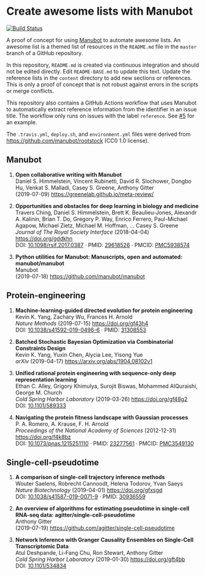 # Create awesome lists with Manubot
[![Build Status](https://travis-ci.com/agitter/manubot-awesome-list.svg?branch=master)](https://travis-ci.com/agitter/manubot-awesome-list)

A proof of concept for using [Manubot](http://manubot.org) to automate awesome lists.
An awesome list is a themed list of resources in the `README.md` file in the `master` branch of a GitHub repository.

In this repository, `README.md` is created via continuous integration and should not be edited directly.
Edit `README-BASE.md` to update this text.
Update the reference lists in the `content` directory to add new sections or references.
This is only a proof of concept that is not robust against errors in the scripts or merge conflicts.

This repository also contains a GitHub Actions workflow that uses Manubot to automatically extract reference information from the identifier in an issue title.
The workflow only runs on issues with the label `reference`.
See [#5](https://github.com/agitter/manubot-awesome-list/issues/5) for an example.

The `.travis.yml`, `deploy.sh`, and `environment.yml` files were derived from <https://github.com/manubot/rootstock> (CC0 1.0 license).
## Manubot
1. **Open collaborative writing with Manubot**  
Daniel S. Himmelstein, Vincent Rubinetti, David R. Slochower, Dongbo Hu, Venkat S. Malladi, Casey S. Greene, Anthony Gitter  
(2019-07-09) <https://greenelab.github.io/meta-review/>

2. **Opportunities and obstacles for deep learning in biology and medicine**  
Travers Ching, Daniel S. Himmelstein, Brett K. Beaulieu-Jones, Alexandr A. Kalinin, Brian T. Do, Gregory P. Way, Enrico Ferrero, Paul-Michael Agapow, Michael Zietz, Michael M. Hoffman, … Casey S. Greene  
*Journal of The Royal Society Interface* (2018-04-04) <https://doi.org/gddkhn>  
DOI: [10.1098/rsif.2017.0387](https://doi.org/10.1098/rsif.2017.0387) · PMID: [29618526](https://www.ncbi.nlm.nih.gov/pubmed/29618526) · PMCID: [PMC5938574](https://www.ncbi.nlm.nih.gov/pmc/articles/PMC5938574)

3. **Python utilities for Manubot: Manuscripts, open and automated: manubot/manubot**  
Manubot  
(2019-07-18) <https://github.com/manubot/manubot>


## Protein-engineering
1. **Machine-learning-guided directed evolution for protein engineering**  
Kevin K. Yang, Zachary Wu, Frances H. Arnold  
*Nature Methods* (2019-07-15) <https://doi.org/gf43h4>  
DOI: [10.1038/s41592-019-0496-6](https://doi.org/10.1038/s41592-019-0496-6) · PMID: [31308553](https://www.ncbi.nlm.nih.gov/pubmed/31308553)

2. **Batched Stochastic Bayesian Optimization via Combinatorial Constraints Design**  
Kevin K. Yang, Yuxin Chen, Alycia Lee, Yisong Yue  
*arXiv* (2019-04-17) <https://arxiv.org/abs/1904.08102v1>

3. **Unified rational protein engineering with sequence-only deep representation learning**  
Ethan C. Alley, Grigory Khimulya, Surojit Biswas, Mohammed AlQuraishi, George M. Church  
*Cold Spring Harbor Laboratory* (2019-03-26) <https://doi.org/gf48g2>  
DOI: [10.1101/589333](https://doi.org/10.1101/589333)

4. **Navigating the protein fitness landscape with Gaussian processes**  
P. A. Romero, A. Krause, F. H. Arnold  
*Proceedings of the National Academy of Sciences* (2012-12-31) <https://doi.org/f4k8bz>  
DOI: [10.1073/pnas.1215251110](https://doi.org/10.1073/pnas.1215251110) · PMID: [23277561](https://www.ncbi.nlm.nih.gov/pubmed/23277561) · PMCID: [PMC3549130](https://www.ncbi.nlm.nih.gov/pmc/articles/PMC3549130)


## Single-cell-pseudotime
1. **A comparison of single-cell trajectory inference methods**  
Wouter Saelens, Robrecht Cannoodt, Helena Todorov, Yvan Saeys  
*Nature Biotechnology* (2019-04-01) <https://doi.org/gfxsgd>  
DOI: [10.1038/s41587-019-0071-9](https://doi.org/10.1038/s41587-019-0071-9) · PMID: [30936559](https://www.ncbi.nlm.nih.gov/pubmed/30936559)

2. **An overview of algorithms for estimating pseudotime in single-cell RNA-seq data: agitter/single-cell-pseudotime**  
Anthony Gitter  
(2019-07-19) <https://github.com/agitter/single-cell-pseudotime>

3. **Network Inference with Granger Causality Ensembles on Single-Cell Transcriptomic Data**  
Atul Deshpande, Li-Fang Chu, Ron Stewart, Anthony Gitter  
*Cold Spring Harbor Laboratory* (2019-01-30) <https://doi.org/gft4bb>  
DOI: [10.1101/534834](https://doi.org/10.1101/534834)


